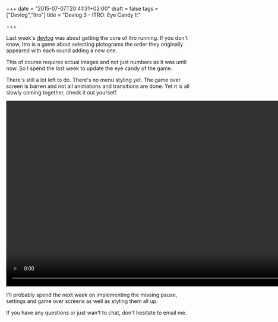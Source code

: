 +++
date = "2015-07-07T20:41:31+02:00"
draft = false
tags = ["Devlog","Itro"]
title = "Devlog 3 - ITRO: Eye Candy It"

+++

Last week's [devlog](http://www.markusbodner.com/2015/07/01/devlog-2---itro-modifying-for-a-harder-game/) was about getting the core of Itro running. If you don't know, Itro is a game about selecting pictograms the order they originally appeared with each round adding a new one.

This of course requires actual images and not just numbers as it was until now. So I spend the last week to update the eye candy of the game.

There's still a lot left to do. There's no menu styling yet. The game over screen is barren and not all animations and transitions are done. Yet it is all slowly coming together, check it out yourself.

<video src="/media/videos/devlog3.mp4" autoplay loop height="500">
  Your browser does not support the <code>video</code> element. <a href="/media/videos/devlog3.mp4">Download it instead</a>.
</video>


I'll probably spend the next week on implementing the missing pause, settings and game over screens as well as styling them all up.

If you have any questions or just wan't to chat, don't hesitate to email me.